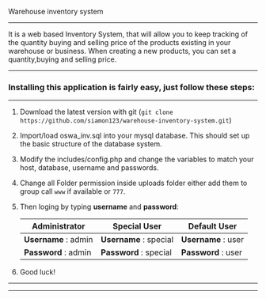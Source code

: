 
Warehouse inventory system
****
It is a web based Inventory System, that will allow you to keep tracking of the quantity buying and selling price of the products existing in your warehouse or business. When creating a new products, you can set a quantity,buying and selling price.

****

### Installing this application is fairly easy, just follow these steps:
****


1. Download the latest version with git (`git clone https://github.com/siamon123/warehouse-inventory-system.git`)

2. Import/load oswa_inv.sql into your mysql database. This should set up the basic structure of the database system.

3. Modify the includes/config.php and change the variables to match your host, database, username and passwords.

4. Change all Folder permission inside uploads folder either add them to group call `www` if available or `777`.

5. Then loging by typing **username** and **password**:


   Administrator        | Special User           | Default User
   ---------------------| -----------------------| -------------------
   **Username** : admin | **Username** : special | **Username** : user
   **Password** : admin | **Password** : special | **Password** : user

6. Good luck!  

- - - -
- - - -
